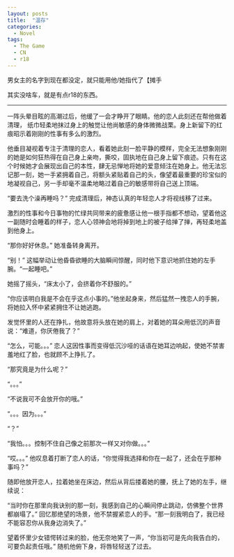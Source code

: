 ```yaml
---
layout: posts
title:  "温存"
categories: 
  - Novel
tags: 
  - The Game
  - CN
  - r18
---
```


男女主的名字到现在都没定，就只能用他/她指代了【摊手

其实没啥车，就是有点r18的东西。

---------------------------------------------------------------------------

一阵头晕目眩的高潮过后，他缓了一会才睁开了眼睛。他的恋人此刻还在帮他做着清理，
纸巾轻柔地抹过身上的触觉让他尚敏感的身体微微战栗。身上新留下的红痕昭示着刚刚的性事有多么的激烈。

他垂目凝视着专注于清理的恋人，看着她此刻一脸平静的模样，完全无法想象刚刚的她是如何狂热得在自己身上亲吻，撕咬，固执地在自己身上留下痕迹。只有在这个时候她才会展现出自己的本性，肆无忌惮地将她的爱意倾注在她身上。他无法忘记那一刻，她一手紧拥着自己，将额头紧贴着自己的头，像望着最重要的珍宝似的地凝视自己，另一手却毫不温柔地略过着自己的敏感带将自己送上顶端。

“要去洗个澡再睡吗？” 完成清理后，神态认真的年轻恋人才将视线移了过来。

激烈的性事和今日事物的忙绿共同带来的疲惫感让他一根手指都不想动，望着他这一副随时会睡着的样子，恋人心领神会地将掉到地上的被子给掸了掸，再轻柔地盖到他身上。

“那你好好休息。” 她准备转身离开。

“别！” 这幅举动让他昏昏欲睡的大脑瞬间惊醒，同时他下意识地抓住她的左手腕。“一起睡吧。”

她摇了摇头，“床太小了，会挤着你不舒服的。”

“你应该明白我是不会在乎这点小事的。”他坐起身来，然后猛然一拽恋人的手腕，将她拉入怀中紧紧拥住不让她逃跑。

发觉怀里的人还在挣扎，他故意将头放在她的肩上，对着她的耳朵用低沉的声音说：“难道，你厌倦我了？”

“怎么，可能。。。” 恋人这因性事而变得低沉沙哑的话语在她耳边响起，使她不禁害羞地红了脸，也就顾不上挣扎了。

“那究竟是为什么呢？”

“。。。”

“不说我可不会放开你的哦。”

“。。。因为。。。”

“？”

“我怕。。。控制不住自己像之前那次一样又对你做。。。”

“哎。。。” 他叹息着打断了恋人的话，“你觉得我选择和你在一起了，还会在乎那种事吗？”

随即他放开恋人，拉着她坐在床边，然后从背后搂着她的腰，抚上了她的左手，继续说：

“当时你在那里向我诀别的那一刻，我感到自己的心瞬间停止跳动，仿佛整个世界都崩塌了。” 回忆那绝望的场景，他不禁握紧恋人的手。“那一刻我明白了，我已经不能容忍你从我身边消失了。”

望着怀里少女错愕转过来的脸，他无奈地笑了一声，“你当初可是先向我告白的，可要负起责任哦。” 随机他俯下身，将唇轻轻送了过去。




